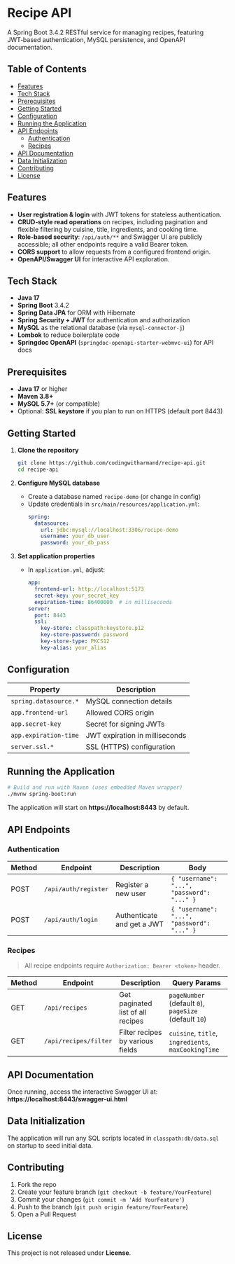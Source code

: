 # Recipe API

A Spring Boot 3.4.2 RESTful service for managing recipes, featuring JWT‑based authentication, MySQL persistence, and OpenAPI documentation.  

## Table of Contents

- [Features](#features)  
- [Tech Stack](#tech-stack)  
- [Prerequisites](#prerequisites)  
- [Getting Started](#getting-started)  
- [Configuration](#configuration)  
- [Running the Application](#running-the-application)  
- [API Endpoints](#api-endpoints)  
  - [Authentication](#authentication)  
  - [Recipes](#recipes)  
- [API Documentation](#api-documentation)  
- [Data Initialization](#data-initialization)  
- [Contributing](#contributing)  
- [License](#license)  

## Features

- **User registration & login** with JWT tokens for stateless authentication. 
- **CRUD‑style read operations** on recipes, including pagination and flexible filtering by cuisine, title, ingredients, and cooking time. 
- **Role‑based security**: `/api/auth/**` and Swagger UI are publicly accessible; all other endpoints require a valid Bearer token. 
- **CORS support** to allow requests from a configured frontend origin. 
- **OpenAPI/Swagger UI** for interactive API exploration. 

## Tech Stack

- **Java 17**  
- **Spring Boot** 3.4.2 
- **Spring Data JPA** for ORM with Hibernate 
- **Spring Security + JWT** for authentication and authorization 
- **MySQL** as the relational database (via `mysql-connector-j`) 
- **Lombok** to reduce boilerplate code  
- **Springdoc OpenAPI** (`springdoc-openapi-starter-webmvc-ui`) for API docs 

## Prerequisites

- **Java 17** or higher  
- **Maven 3.8+**  
- **MySQL 5.7+** (or compatible)  
- Optional: **SSL keystore** if you plan to run on HTTPS (default port 8443)

## Getting Started

1. **Clone the repository**  
   ```bash
   git clone https://github.com/codingwitharmand/recipe-api.git
   cd recipe-api
   ```

2. **Configure MySQL database**
    - Create a database named `recipe-demo` (or change in config)
    - Update credentials in `src/main/resources/application.yml`:
      ```yaml
      spring:
        datasource:
          url: jdbc:mysql://localhost:3306/recipe-demo
          username: your_db_user
          password: your_db_pass
      ```
 

3. **Set application properties**
    - In `application.yml`, adjust:
      ```yaml
      app:
        frontend-url: http://localhost:5173
        secret-key: your_secret_key
        expiration-time: 86400000  # in milliseconds
      server:
        port: 8443
        ssl:
          key-store: classpath:keystore.p12
          key-store-password: password
          key-store-type: PKCS12
          key-alias: your_alias
      ```


## Configuration

| Property                      | Description                             |
| ----------------------------- | --------------------------------------- |
| `spring.datasource.*`         | MySQL connection details                |
| `app.frontend-url`            | Allowed CORS origin                     |
| `app.secret-key`              | Secret for signing JWTs                 |
| `app.expiration-time`         | JWT expiration in milliseconds          |
| `server.ssl.*`                | SSL (HTTPS) configuration               |

## Running the Application

```bash
# Build and run with Maven (uses embedded Maven wrapper)
./mvnw spring-boot:run
```

The application will start on **https://localhost:8443** by default.

## API Endpoints

### Authentication

| Method | Endpoint            | Description                  | Body                                      |
| ------ | --------------------| ---------------------------- | ----------------------------------------- |
| POST   | `/api/auth/register`| Register a new user          | `{ "username": "...", "password": "..." }` |
| POST   | `/api/auth/login`   | Authenticate and get a JWT   | `{ "username": "...", "password": "..." }` |

### Recipes

> All recipe endpoints require `Authorization: Bearer <token>` header.

| Method | Endpoint                     | Description                                                   | Query Params                                                             |
| ------ | -----------------------------| ------------------------------------------------------------- | -------------------------------------------------------------------------|
| GET    | `/api/recipes`               | Get paginated list of all recipes                             | `pageNumber` (default `0`), `pageSize` (default `10`)                    |
| GET    | `/api/recipes/filter`        | Filter recipes by various fields                              | `cuisine`, `title`, `ingredients`, `maxCookingTime`                     |

## API Documentation

Once running, access the interactive Swagger UI at:  
**https://localhost:8443/swagger-ui.html**

## Data Initialization

The application will run any SQL scripts located in `classpath:db/data.sql` on startup to seed initial data.

## Contributing

1. Fork the repo
2. Create your feature branch (`git checkout -b feature/YourFeature`)
3. Commit your changes (`git commit -m 'Add YourFeature'`)
4. Push to the branch (`git push origin feature/YourFeature`)
5. Open a Pull Request

## License

This project is not released under **License**.